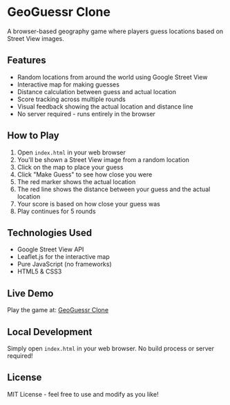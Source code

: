 # GeoGuessr Clone

A browser-based geography game where players guess locations based on Street View images.

## Features

- Random locations from around the world using Google Street View
- Interactive map for making guesses
- Distance calculation between guess and actual location
- Score tracking across multiple rounds
- Visual feedback showing the actual location and distance line
- No server required - runs entirely in the browser

## How to Play

1. Open `index.html` in your web browser
2. You'll be shown a Street View image from a random location
3. Click on the map to place your guess
4. Click "Make Guess" to see how close you were
5. The red marker shows the actual location
6. The red line shows the distance between your guess and the actual location
7. Your score is based on how close your guess was
8. Play continues for 5 rounds

## Technologies Used

- Google Street View API
- Leaflet.js for the interactive map
- Pure JavaScript (no frameworks)
- HTML5 & CSS3

## Live Demo

Play the game at: [GeoGuessr Clone](https://kilbane44.github.io/geoguessr-clone)

## Local Development

Simply open `index.html` in your web browser. No build process or server required!

## License

MIT License - feel free to use and modify as you like! 
